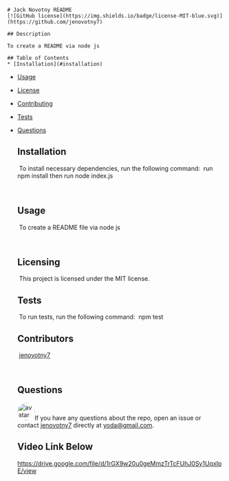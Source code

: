 
    # Jack Novotny README
    [![GitHub license](https://img.shields.io/badge/license-MIT-blue.svg)](https://github.com/jenovotny7)
    
    ## Description
    ​
    To create a README via node js
    ​
    ## Table of Contents
    * [Installation](#installation) 
 
* [Usage](#usage) 
 
* [License](#license) 
 
* [Contributing](#contributing) 
 
* [Tests](#tests) 
 
* [Questions](#questions) 
 

    ## Installation
    ​
    To install necessary dependencies, run the following command:
    ​
    run npm install then run node index.js
    
    
    ​
    ## Usage
    ​
    To create a README file via node js
    
    
    ​
    ## Licensing
    ​
    This project is licensed under the MIT license.
    
    
      

    ## Tests
    ​
    To run tests, run the following command:
    ​
    npm test
    
    

    ## Contributors
    ​
    [jenovotny7]('https://github.com/jenovotny7') 
    
    

    ​
    ## Questions
    ​
    <img src="https://avatars3.githubusercontent.com/u/66326058?v=4" alt="avatar" style="border-radius: 30px" width="40" />
    ​
    If you have any questions about the repo, open an issue or contact [jenovotny7](https://github.com/jenovotny7) directly at yoda@gmail.com.
    
    
    
    
    ## Video Link Below 
    
    https://drive.google.com/file/d/1rGX9w20u0geMmzTrTcFUhJ0Sy1UqxIpE/view
    
    
    
